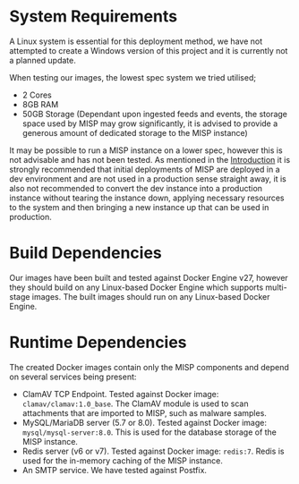 <!--
SPDX-FileCopyrightText: 2024 Jisc Services Limited
SPDX-FileContributor: James Ellor

SPDX-License-Identifier: GPL-3.0-only
-->

# System Requirements

A Linux system is essential for this deployment method, we have not attempted to create a Windows version of this project and it is currently not a planned update.

When testing our images, the lowest spec system we tried utilised;

- 2 Cores
- 8GB RAM
- 50GB Storage (Dependant upon ingested feeds and events, the storage space used by MISP may grow significantly, it is advised to provide a generous amount of dedicated storage to the MISP instance)

It may be possible to run a MISP instance on a lower spec, however this is not advisable and has not been tested. As mentioned in the [Introduction](index.md) it is strongly recommended that initial deployments of MISP are deployed in a dev environment and are not used in a production sense straight away, it is also not recommended to convert the dev instance into a production instance without tearing the instance down, applying necessary resources to the system and then bringing a new instance up that can be used in production.

# Build Dependencies

Our images have been built and tested against Docker Engine v27, however they should build on any Linux-based Docker Engine which supports multi-stage images. The built images should run on any Linux-based Docker Engine.

# Runtime Dependencies

The created Docker images contain only the MISP components and depend on several services being present:

- ClamAV TCP Endpoint. Tested against Docker image: `clamav/clamav:1.0_base`. The ClamAV module is used to scan attachments that are imported to MISP, such as malware samples.
- MySQL/MariaDB server (5.7 or 8.0). Tested against Docker image: `mysql/mysql-server:8.0`. This is used for the database storage of the MISP instance.
- Redis server (v6 or v7). Tested against Docker image: `redis:7`. Redis is used for the in-memory caching of the MISP instance.
- An SMTP service. We have tested against Postfix.
